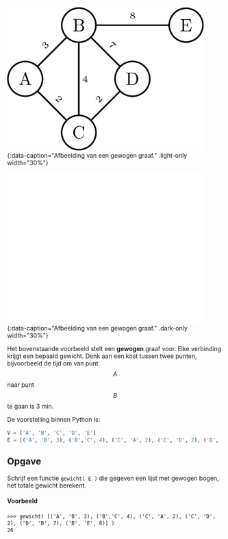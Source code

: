 ![Een gewogen graaf](media/gewogen_graaf.png "Een gewogen graaf"){:data-caption="Afbeelding van een gewogen graaf." .light-only width="30%"}

![Een gewogen graaf](media/gewogen_graaf_dark.png "Een gewogen graaf"){:data-caption="Afbeelding van een gewogen graaf." .dark-only width="30%"}

Het bovenstaande voorbeeld stelt een **gewogen** graaf voor. Elke verbinding krijgt een bepaald gewicht. Denk aan een kost tussen twee punten, bijvoorbeeld de tijd om van punt $$A$$ naar punt $$B$$ te gaan is 3 min.

De voorstelling binnen Python is:

```python
V = ['A', 'B', 'C', 'D', 'E']
E = [('A', 'B', 3), ('B','C', 4), ('C', 'A', 2), ('C', 'D', 2), ('D', 'B', 7), ('B', 'E', 8)]
```

## Opgave

Schrijf een functie `gewicht( E )` die gegeven een lijst met gewogen bogen, het totale gewicht berekent.

#### Voorbeeld
```
>>> gewicht( [('A', 'B', 3), ('B','C', 4), ('C', 'A', 2), ('C', 'D', 2), ('D', 'B', 7), ('B', 'E', 8)] )
26
```
